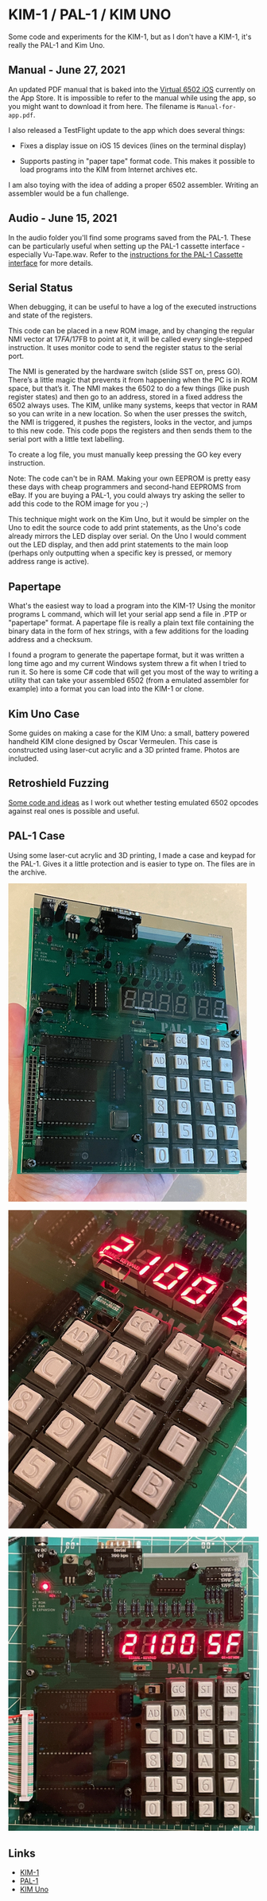 # KIM-1 / PAL-1 / KIM UNO


Some code and experiments for the KIM-1, but as I don't have a KIM-1, it's really the PAL-1 and Kim Uno.

## Manual - June 27, 2021

An updated PDF manual that is baked into the [Virtual 6502 iOS](https://appstoreconnect.apple.com/apps/1548356829/appstore/info#:~:text=Additional%20Information-,View,-on%20App%20Store) currently on the App Store. It is impossible to refer to the manual while using the app, so you might want to download it from here. The filename is ```Manual-for-app.pdf```.

I also released a TestFlight update to the app which does several things:

* Fixes a display issue on iOS 15 devices (lines on the terminal display)

* Supports pasting in "paper tape" format code. This makes it possible to load programs into the KIM from Internet archives etc. 

I am also toying with the idea of adding a proper 6502 assembler. Writing an assembler would be a fun challenge.




## Audio - June 15, 2021

In the audio folder you'll find some programs saved from the PAL-1. These can be particularly useful when setting up the PAL-1 cassette interface - especially Vu-Tape.wav. Refer to the [instructions for the PAL-1 Cassette interface](http://pal.aibs.ws/assets/Cassette_expansion_manual.pdf) for more details. 

## Serial Status

When debugging, it can be useful to have a log of the executed instructions and state of the 
registers. 

This code can be placed in a new ROM image, and by changing the regular NMI vector at $17FA/$17FB to point at it,
it will be called every single-stepped instruction. It uses monitor code to send the register status to the serial port. 

The NMI is generated by the hardware switch (slide SST on, press GO). There’s a little magic that prevents it from 
happening when the PC is in ROM space, but that’s it. The NMI makes the 6502 to do a few things (like push register
states) and then go to an address, stored in a fixed address the 6502 always uses. The KIM, unlike many systems, 
keeps that vector in RAM so you can write in a new location. So when the user presses the switch, the NMI is triggered, 
it pushes the registers, looks in the vector, and jumps to this new code. This code pops the registers and then sends 
them to the serial port with a little text labelling. 

To create a log file, you must manually keep pressing the GO key every instruction.

Note: The code can't be in RAM. Making your own EEPROM is pretty easy these days with cheap programmers and second-hand
EEPROMS from eBay. If you are buying a PAL-1, you could always try asking the seller to add this code to the ROM image
for you ;-)

This technique might work on the Kim Uno, but it would be simpler on the Uno to edit the source code to add print statements, 
as the Uno's code already mirrors the LED display over serial. On the Uno I would comment out the LED display, and then
add print statements to the main loop (perhaps only outputting when a specific key is pressed, or memory address range
is active).

## Papertape

What's the easiest way to load a program into the KIM-1? Using the monitor programs L command, which will let your serial app
send a file in .PTP or "papertape" format. A papertape file is really a plain text file containing the binary data in the form 
of hex strings, with a few additions for the loading address and a checksum.

I found a program to generate the papertape format, but it was written a long time ago and my current Windows system threw
a fit when I tried to run it. So here is some C# code that will get you most of the way to writing a utility that can take
your assembled 6502 (from a emulated assembler for example) into a format you can load into the KIM-1 or clone.



## Kim Uno Case

Some guides on making a case for the KIM Uno: a small, battery powered handheld KIM clone designed by Oscar Vermeulen. 
This case is constructed using laser-cut acrylic and a 3D printed frame. Photos are included.

## Retroshield Fuzzing

[Some code and ideas](retroshield/retroshield.md) as I work out whether testing emulated 6502 opcodes against real ones is possible and useful.

## PAL-1 Case

Using some laser-cut acrylic and 3D printing, I made a case and keypad for the PAL-1. Gives it a little protection and is easier to type on. The files are in the archive.

![](pal1a.jpeg)

![](pal1b.jpeg)

![](pal1c.jpeg)


## Links

* [KIM-1](https://www.wikipedia.org/wiki/KIM-1)
* [PAL-1](https://www.tindie.com/products/tkoak/pal-1-a-mos-6502-powered-computer-kit/)
* [KIM Uno](https://obsolescence.wixsite.com/obsolescence/kim-uno-summary-c1uuh)

